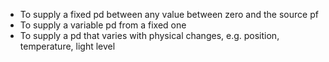 - To supply a fixed pd between any value between zero and the source pf
- To supply a variable pd from a fixed one
- To supply a pd that varies with physical changes, e.g. position, temperature, light level
